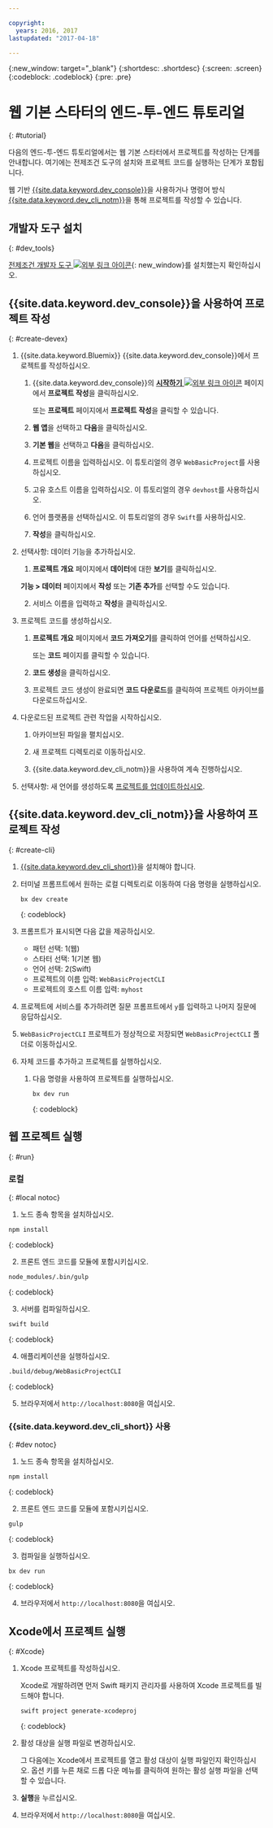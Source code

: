 ```yaml
---

copyright:
  years: 2016, 2017
lastupdated: "2017-04-18"

---
```

{:new_window: target="_blank"}
{:shortdesc: .shortdesc}
{:screen: .screen}
{:codeblock: .codeblock}
{:pre: .pre}

# 웹 기본 스타터의 엔드-투-엔드 튜토리얼
{: #tutorial}

다음의 엔드-투-엔드 튜토리얼에서는 웹 기본 스타터에서 프로젝트를 작성하는 단계를 안내합니다. 여기에는 전제조건 도구의 설치와 프로젝트 코드를 실행하는 단계가 포함됩니다. 

웹 기반 [{{site.data.keyword.dev_console}}](#create-devex)을 사용하거나 명령어 방식 [{{site.data.keyword.dev_cli_notm}}](#create-cli)을 통해 프로젝트를 작성할 수 있습니다. 


## 개발자 도구 설치
{: #dev_tools}

[전제조건 개발자 도구 ![외부 링크 아이콘](../icons/launch-glyph.svg "외부 링크 아이콘")](get_code.html#prereq-dev-tools){: new_window}를 설치했는지 확인하십시오. 


## {{site.data.keyword.dev_console}}을 사용하여 프로젝트 작성
{: #create-devex}

1. {{site.data.keyword.Bluemix}} {{site.data.keyword.dev_console}}에서 프로젝트를 작성하십시오. 

	1. {{site.data.keyword.dev_console}}의 [**시작하기** ![외부 링크 아이콘](../icons/launch-glyph.svg "외부 링크 아이콘")](https://console.ng.bluemix.net/developer/getting-started/) 페이지에서 **프로젝트 작성**을 클릭하십시오. 

		또는 **프로젝트** 페이지에서 **프로젝트 작성**을 클릭할 수 있습니다. 

	2. **웹 앱**을 선택하고 **다음**을 클릭하십시오. 

	3. **기본 웹**을 선택하고 **다음**을 클릭하십시오. 

	4. 프로젝트 이름을 입력하십시오. 이 튜토리얼의 경우 `WebBasicProject`를 사용하십시오.    

	5. 고유 호스트 이름을 입력하십시오. 이 튜토리얼의 경우 `devhost`를 사용하십시오.  

	6. 언어 플랫폼을 선택하십시오. 이 튜토리얼의 경우 `Swift`를 사용하십시오. 
   
	7. **작성**을 클릭하십시오.

2. 선택사항: 데이터 기능을 추가하십시오. 

	1. **프로젝트 개요** 페이지에서 **데이터**에 대한 **보기**를 클릭하십시오. 

      **기능 > 데이터** 페이지에서 **작성** 또는 **기존 추가**를 선택할 수도 있습니다. 

   2. 서비스 이름을 입력하고 **작성**을 클릭하십시오. 

3. 프로젝트 코드를 생성하십시오. 

	1. **프로젝트 개요** 페이지에서 **코드 가져오기**를 클릭하여 언어를 선택하십시오. 
   
		또는 **코드** 페이지를 클릭할 수 있습니다.
      
	2. **코드 생성**을 클릭하십시오. 
   
	3. 프로젝트 코드 생성이 완료되면 **코드 다운로드**를 클릭하여 프로젝트 아카이브를 다운로드하십시오.

4. 다운로드된 프로젝트 관련 작업을 시작하십시오. 

	1. 아카이브된 파일을 펼치십시오. 
	
	2. 새 프로젝트 디렉토리로 이동하십시오. 
	
	3. {{site.data.keyword.dev_cli_notm}}을 사용하여 계속 진행하십시오. 

5. 선택사항: 새 언어를 생성하도록 [프로젝트를 업데이트하십시오](project_overview_page.html#update_language). 


## {{site.data.keyword.dev_cli_notm}}을 사용하여 프로젝트 작성
{: #create-cli}

1. [{{site.data.keyword.dev_cli_short}}](dev_cli.html)을 설치해야 합니다. 

2. 터미널 프롬프트에서 원하는 로컬 디렉토리로 이동하여 다음 명령을 실행하십시오. 
  
	```
	bx dev create
	```
	{: codeblock}


3. 프롬프트가 표시되면 다음 값을 제공하십시오. 

	* 패턴 선택: 1(웹)
	* 스타터 선택: 1(기본 웹)
	* 언어 선택: 2(Swift)
	* 프로젝트의 이름 입력: `WebBasicProjectCLI`
	* 프로젝트의 호스트 이름 입력: `myhost`

4. 프로젝트에 서비스를 추가하려면 질문 프롬프트에서 `y`를 입력하고 나머지 질문에 응답하십시오. 

5. `WebBasicProjectCLI` 프로젝트가 정상적으로 저장되면 `WebBasicProjectCLI` 폴더로 이동하십시오. 

6. 자체 코드를 추가하고 프로젝트를 실행하십시오. 
 
	1. 다음 명령을 사용하여 프로젝트를 실행하십시오. 
 
		```
		bx dev run
		```
		{: codeblock}


## 웹 프로젝트 실행
{: #run}

### 로컬
{: #local notoc}

1. 노드 종속 항목을 설치하십시오. 

  ```
  npm install
  ```
  {: codeblock}

2. 프론트 엔드 코드를 모듈에 포함시키십시오. 

  ```
  node_modules/.bin/gulp
  ```
  {: codeblock}

3. 서버를 컴파일하십시오. 

  ```
  swift build
  ```
  {: codeblock}

4. 애플리케이션을 실행하십시오. 

  ```
  .build/debug/WebBasicProjectCLI
  ```
  {: codeblock}

5. 브라우저에서 `http://localhost:8080`을 여십시오. 


### {{site.data.keyword.dev_cli_short}} 사용
{: #dev notoc}

1. 노드 종속 항목을 설치하십시오. 

  ```
  npm install
  ```
  {: codeblock}

2. 프론트 엔드 코드를 모듈에 포함시키십시오. 

  ```
  gulp
  ```
  {: codeblock}

3. 컴파일을 실행하십시오. 

  ```
  bx dev run
  ```
  {: codeblock}

4. 브라우저에서 `http://localhost:8080`을 여십시오. 


## Xcode에서 프로젝트 실행
{: #Xcode}

1. Xcode 프로젝트를 작성하십시오. 

	Xcode로 개발하려면 먼저 Swift 패키지 관리자를 사용하여 Xcode 프로젝트를 빌드해야 합니다. 
	
	```
	swift project generate-xcodeproj
	```
	{: codeblock}

2. 활성 대상을 실행 파일로 변경하십시오. 

	그 다음에는 Xcode에서 프로젝트를 열고 활성 대상이 실행 파일인지 확인하십시오. 옵션 키를 누른 채로 드롭 다운 메뉴를 클릭하여 원하는 활성 실행 파일을 선택할 수 있습니다. 

3. **실행**을 누르십시오. 

4. 브라우저에서 `http://localhost:8080`을 여십시오. 

